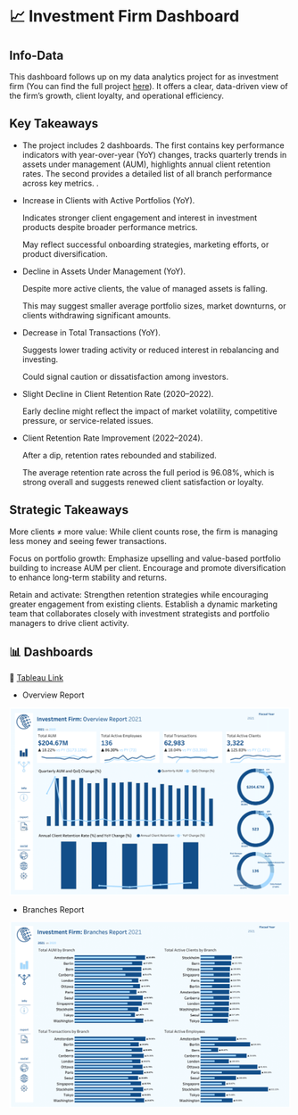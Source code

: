 # 📈  Investment Firm Dashboard 

## Info-Data

This dashboard follows up on my data analytics project for as investment firm (You can find the full project [here](https://github.com/theodorosmalezidis/Investment_Firm_Analytics/tree/main)). It offers a clear, data-driven view of the firm’s growth, client loyalty, and operational efficiency.


## Key Takeaways

- The project includes 2 dashboards. The first contains key performance indicators with year-over-year (YoY) changes, tracks quarterly trends in assets under management (AUM), highlights annual client retention rates. The second provides  a detailed list of all branch performance across key metrics.  .
- Increase in Clients with Active Portfolios (YoY).

    Indicates stronger client engagement and interest in investment products despite broader performance metrics.

    May reflect successful onboarding strategies, marketing efforts, or product diversification.
- Decline in Assets Under Management (YoY).

    Despite more active clients, the value of managed assets is falling.

    This may suggest smaller average portfolio sizes, market downturns, or clients withdrawing significant amounts.
- Decrease in Total Transactions (YoY).

    Suggests lower trading activity or reduced interest in rebalancing and investing.

    Could signal caution or dissatisfaction among investors.
- Slight Decline in Client Retention Rate (2020–2022).

    Early decline might reflect the impact of market volatility, competitive pressure, or service-related issues.
- Client Retention Rate Improvement (2022–2024).

    After a dip, retention rates rebounded and stabilized.

    The average retention rate across the full period is 96.08%, which is strong overall and suggests renewed client satisfaction or loyalty.

## Strategic Takeaways

More clients ≠ more value: While client counts rose, the firm is managing less money and seeing fewer transactions.

Focus on portfolio growth: Emphasize upselling and value-based portfolio building to increase AUM per client. Encourage and promote diversification to enhance long-term stability and returns.

Retain and activate: Strengthen retention strategies while encouraging greater engagement from existing clients. Establish a dynamic marketing team that collaborates closely with investment strategists and portfolio managers to drive client activity.


## 📊 Dashboards

🔗 [Tableau Link](https://public.tableau.com/app/profile/theodoros.malezidis7413/viz/InvestmentFirmDashboard/OverviewDashboard)


- Overview Report

![Overview Report](images/Overview_Dashboard.png)

- Branches Report

![Branches Report](images/Branches_Dashboard.png)
